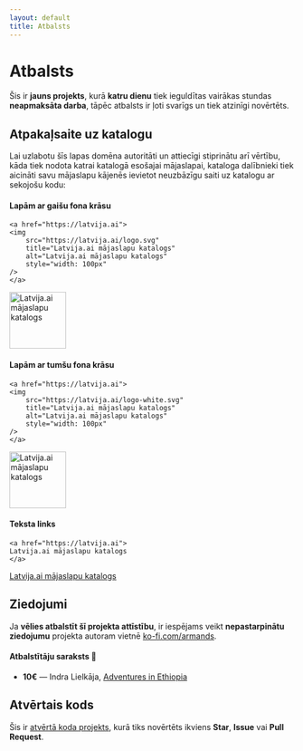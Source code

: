 ```yaml
---
layout: default
title: Atbalsts
---
```


# Atbalsts

Šis ir **jauns projekts**, kurā **katru dienu** tiek ieguldītas vairākas stundas **neapmaksāta darba**, tāpēc atbalsts ir ļoti svarīgs un tiek atzinīgi novērtēts.

## Atpakaļsaite uz katalogu

Lai uzlabotu šīs lapas domēna autoritāti un attiecīgi stiprinātu arī vērtību, kāda tiek nodota katrai katalogā esošajai mājaslapai, kataloga dalībnieki tiek aicināti savu mājaslapu kājenēs ievietot neuzbāzīgu saiti uz katalogu ar sekojošu kodu:

#### Lapām ar gaišu fona krāsu

```
<a href="https://latvija.ai">
<img
    src="https://latvija.ai/logo.svg"
    title="Latvija.ai mājaslapu katalogs"
    alt="Latvija.ai mājaslapu katalogs"
    style="width: 100px"
/>
</a>
```

<a href="https://latvija.ai"><img src="/logo.svg" title="Latvija.ai mājaslapu katalogs" alt="Latvija.ai mājaslapu katalogs" style="width: 100px" /></a>

#### Lapām ar tumšu fona krāsu

```
<a href="https://latvija.ai">
<img
    src="https://latvija.ai/logo-white.svg"
    title="Latvija.ai mājaslapu katalogs"
    alt="Latvija.ai mājaslapu katalogs"
    style="width: 100px"
/>
</a>
```

<a href="https://latvija.ai"><img src="/logo-white.svg" title="Latvija.ai mājaslapu katalogs" alt="Latvija.ai mājaslapu katalogs" style="width: 100px" /></a>

#### Teksta links

```
<a href="https://latvija.ai">
Latvija.ai mājaslapu katalogs
</a>
```

<a href="https://latvija.ai">Latvija.ai mājaslapu katalogs</a>

## Ziedojumi

Ja **vēlies atbalstīt šī projekta attīstību**, ir iespējams veikt **nepastarpinātu ziedojumu** projekta autoram vietnē [ko-fi.com/armands](https://ko-fi.com/armands).

#### Atbalstītāju saraksts 🧡

- **10€** — Indra Lielkāja, [Adventures in Ethiopia](/lapa/adventuresinethiopia)

## Atvērtais kods

Šis ir [atvērtā koda projekts](https://github.com/izveide-lv/latvija-ai), kurā tiks novērtēts ikviens **Star**, **Issue** vai **Pull Request**.
